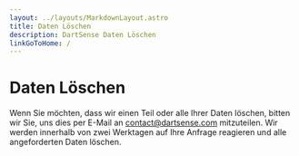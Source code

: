 ```yaml
---
layout: ../layouts/MarkdownLayout.astro
title: Daten Löschen
description: DartSense Daten Löschen
linkGoToHome: /
---
```


# Daten Löschen

Wenn Sie möchten, dass wir einen Teil oder alle Ihrer Daten löschen, bitten wir Sie, uns dies per E-Mail an contact@dartsense.com mitzuteilen. Wir werden innerhalb von zwei Werktagen auf Ihre Anfrage reagieren und alle angeforderten Daten löschen.
